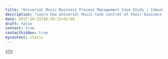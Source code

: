 ```yaml
---
title: "Universal Music Business Process Management Case Study | Camunda BPM"
description: "Learn how Universal Music took control of their business process automation and improved efficiency in their organization with Camunda. Camunda is the leader for workflow automation based on Java and BPMN 2.0. "
date: 2017-10-25T10:39:22+02:00
draft: false
contact: true
contacthidden: true
mycontent: static
---
```

{{<case-study-single
company="Universal Music "
companydescription="<p>We are UMG, the Universal Music Group. We are the world’s leading music company. In everything we do, we are committed to artistry, innovation and entrepreneurship. We own and operate a broad array of businesses engaged in recorded music, music publishing, merchandising, and audiovisual content in more than 60 countries.</p><p><strong>Camunda Usecase</strong></p><p>Every day, Universal Music is using Camunda for distributing thousands of digital content artifacts such as music clips and videos to different marketplaces.</p>"
customerquote=""
teaser="Digital Content Distribution at Scale"
usecase=""
videolink=""
logo="//images.ctfassets.net/vpidbgnakfvf/3ppWo94JvOIEim6cIkwYaO/1d092bd7c0f543f69075bc929ebcb0a5/universal.svg"
pdf=""
thumbnail="">}}